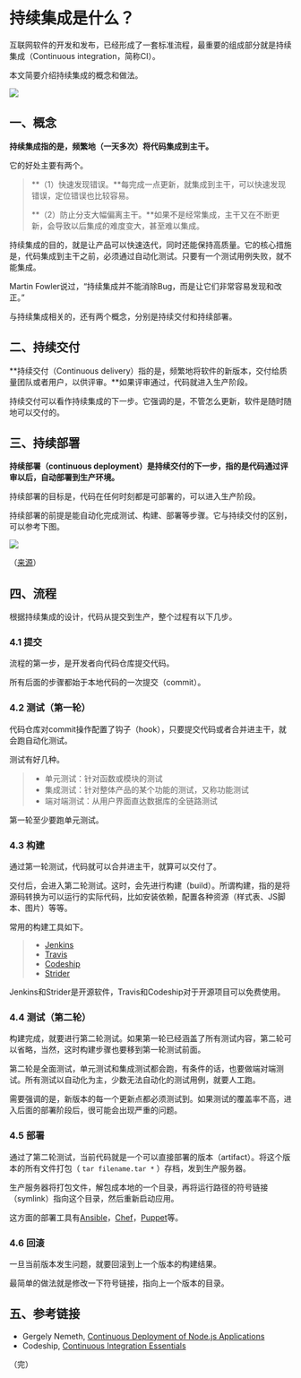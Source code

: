 # 持续集成是什么？

互联网软件的开发和发布，已经形成了一套标准流程，最重要的组成部分就是持续集成（Continuous integration，简称CI）。

本文简要介绍持续集成的概念和做法。

![](http://www.ruanyifeng.com/blogimg/asset/2015/bg2015092301.png)

## 一、概念

**持续集成指的是，频繁地（一天多次）将代码集成到主干。**

它的好处主要有两个。

> **（1）快速发现错误。**每完成一点更新，就集成到主干，可以快速发现错误，定位错误也比较容易。
> 
> **（2）防止分支大幅偏离主干。**如果不是经常集成，主干又在不断更新，会导致以后集成的难度变大，甚至难以集成。

持续集成的目的，就是让产品可以快速迭代，同时还能保持高质量。它的核心措施是，代码集成到主干之前，必须通过自动化测试。只要有一个测试用例失败，就不能集成。

Martin Fowler说过，“持续集成并不能消除Bug，而是让它们非常容易发现和改正。”

与持续集成相关的，还有两个概念，分别是持续交付和持续部署。

## 二、持续交付

**持续交付（Continuous delivery）指的是，频繁地将软件的新版本，交付给质量团队或者用户，以供评审。**如果评审通过，代码就进入生产阶段。

持续交付可以看作持续集成的下一步。它强调的是，不管怎么更新，软件是随时随地可以交付的。

## 三、持续部署

**持续部署（continuous deployment）是持续交付的下一步，指的是代码通过评审以后，自动部署到生产环境。**

持续部署的目标是，代码在任何时刻都是可部署的，可以进入生产阶段。

持续部署的前提是能自动化完成测试、构建、部署等步骤。它与持续交付的区别，可以参考下图。

![](http://www.ruanyifeng.com/blogimg/asset/2015/bg2015092302.jpg)

（[来源](http://blog.crisp.se/2013/02/05/yassalsundman/continuous-delivery-vs-continuous-deployment)）

## 四、流程

根据持续集成的设计，代码从提交到生产，整个过程有以下几步。

### 4.1 提交

流程的第一步，是开发者向代码仓库提交代码。

所有后面的步骤都始于本地代码的一次提交（commit）。

### 4.2 测试（第一轮）

代码仓库对commit操作配置了钩子（hook），只要提交代码或者合并进主干，就会跑自动化测试。

测试有好几种。

> - 单元测试：针对函数或模块的测试
> - 集成测试：针对整体产品的某个功能的测试，又称功能测试
> - 端对端测试：从用户界面直达数据库的全链路测试

第一轮至少要跑单元测试。

### 4.3 构建

通过第一轮测试，代码就可以合并进主干，就算可以交付了。

交付后，会进入第二轮测试。这时，会先进行构建（build）。所谓构建，指的是将源码转换为可以运行的实际代码，比如安装依赖，配置各种资源（样式表、JS脚本、图片）等等。

常用的构建工具如下。

> - [Jenkins](http://jenkins-ci.org/)
> - [Travis](https://travis-ci.org/)
> - [Codeship](https://www.codeship.io/)
> - [Strider](http://stridercd.com/)

Jenkins和Strider是开源软件，Travis和Codeship对于开源项目可以免费使用。

### 4.4 测试（第二轮）

构建完成，就要进行第二轮测试。如果第一轮已经涵盖了所有测试内容，第二轮可以省略，当然，这时构建步骤也要移到第一轮测试前面。

第二轮是全面测试，单元测试和集成测试都会跑，有条件的话，也要做端对端测试。所有测试以自动化为主，少数无法自动化的测试用例，就要人工跑。

需要强调的是，新版本的每一个更新点都必须测试到。如果测试的覆盖率不高，进入后面的部署阶段后，很可能会出现严重的问题。

### 4.5 部署

通过了第二轮测试，当前代码就是一个可以直接部署的版本（artifact）。将这个版本的所有文件打包（ `tar filename.tar *` ）存档，发到生产服务器。

生产服务器将打包文件，解包成本地的一个目录，再将运行路径的符号链接（symlink）指向这个目录，然后重新启动应用。

这方面的部署工具有[Ansible](http://www.ansible.com/)，[Chef](https://www.chef.io/chef/)，[Puppet](https://puppetlabs.com/)等。

### 4.6 回滚

一旦当前版本发生问题，就要回滚到上一个版本的构建结果。

最简单的做法就是修改一下符号链接，指向上一个版本的目录。

## 五、参考链接

- Gergely Nemeth, [Continuous Deployment of Node.js Applications](https://blog.risingstack.com/continuous-deployment-of-node-js-applications/)
- Codeship, [Continuous Integration Essentials](https://codeship.com/continuous-integration-essentials)

（完）

